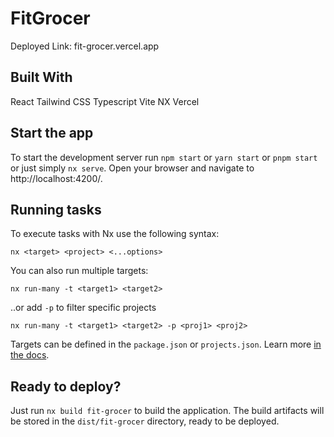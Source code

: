 # FitGrocer

Deployed Link: fit-grocer.vercel.app

## Built With

React
Tailwind CSS
Typescript
Vite
NX
Vercel



## Start the app

To start the development server run `npm start` or `yarn start` or `pnpm start` or just simply `nx serve`. Open your browser and navigate to http://localhost:4200/. 


## Running tasks

To execute tasks with Nx use the following syntax:

```
nx <target> <project> <...options>
```

You can also run multiple targets:

```
nx run-many -t <target1> <target2>
```

..or add `-p` to filter specific projects

```
nx run-many -t <target1> <target2> -p <proj1> <proj2>
```

Targets can be defined in the `package.json` or `projects.json`. Learn more [in the docs](https://nx.dev/core-features/run-tasks).

## Ready to deploy?

Just run `nx build fit-grocer` to build the application. The build artifacts will be stored in the `dist/fit-grocer` directory, ready to be deployed.
